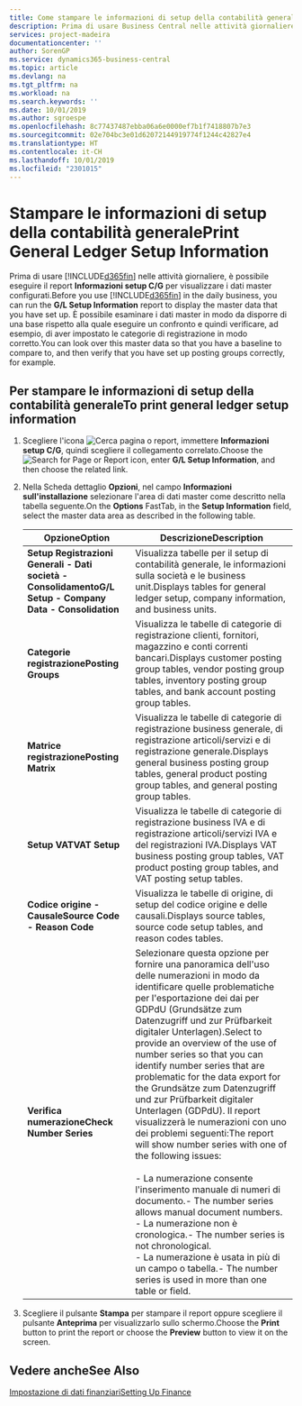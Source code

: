 ```yaml
---
title: Come stampare le informazioni di setup della contabilità generale
description: Prima di usare Business Central nelle attività giornaliere, è possibile eseguire il report Informazioni setup C/G per visualizzare i dati master configurati.
services: project-madeira
documentationcenter: ''
author: SorenGP
ms.service: dynamics365-business-central
ms.topic: article
ms.devlang: na
ms.tgt_pltfrm: na
ms.workload: na
ms.search.keywords: ''
ms.date: 10/01/2019
ms.author: sgroespe
ms.openlocfilehash: 8c77437487ebba06a6e0000ef7b1f7418807b7e3
ms.sourcegitcommit: 02e704bc3e01d62072144919774f1244c42827e4
ms.translationtype: HT
ms.contentlocale: it-CH
ms.lasthandoff: 10/01/2019
ms.locfileid: "2301015"
---
```

# <a name="print-general-ledger-setup-information"></a><span data-ttu-id="7a6ea-103">Stampare le informazioni di setup della contabilità generale</span><span class="sxs-lookup"><span data-stu-id="7a6ea-103">Print General Ledger Setup Information</span></span>
<span data-ttu-id="7a6ea-104">Prima di usare [!INCLUDE[d365fin](../../includes/d365fin_md.md)] nelle attività giornaliere, è possibile eseguire il report **Informazioni setup C/G** per visualizzare i dati master configurati.</span><span class="sxs-lookup"><span data-stu-id="7a6ea-104">Before you use [!INCLUDE[d365fin](../../includes/d365fin_md.md)] in the daily business, you can run the **G/L Setup Information** report to display the master data that you have set up.</span></span> <span data-ttu-id="7a6ea-105">È possibile esaminare i dati master in modo da disporre di una base rispetto alla quale eseguire un confronto e quindi verificare, ad esempio, di aver impostato le categorie di registrazione in modo corretto.</span><span class="sxs-lookup"><span data-stu-id="7a6ea-105">You can look over this master data so that you have a baseline to compare to, and then verify that you have set up posting groups correctly, for example.</span></span>  

## <a name="to-print-general-ledger-setup-information"></a><span data-ttu-id="7a6ea-106">Per stampare le informazioni di setup della contabilità generale</span><span class="sxs-lookup"><span data-stu-id="7a6ea-106">To print general ledger setup information</span></span>  

1.  <span data-ttu-id="7a6ea-107">Scegliere l'icona ![Cerca pagina o report](../../media/ui-search/search_small.png "icona Cerca pagina o report"), immettere **Informazioni setup C/G**, quindi scegliere il collegamento correlato.</span><span class="sxs-lookup"><span data-stu-id="7a6ea-107">Choose the ![Search for Page or Report](../../media/ui-search/search_small.png "Search for Page or Report icon") icon, enter **G/L Setup Information**, and then choose the related link.</span></span>  
2.  <span data-ttu-id="7a6ea-108">Nella Scheda dettaglio **Opzioni**, nel campo **Informazioni sull'installazione** selezionare l'area di dati master come descritto nella tabella seguente.</span><span class="sxs-lookup"><span data-stu-id="7a6ea-108">On the **Options** FastTab, in the **Setup Information** field, select the master data area as described in the following table.</span></span>  

    |<span data-ttu-id="7a6ea-109">Opzione</span><span class="sxs-lookup"><span data-stu-id="7a6ea-109">Option</span></span>|<span data-ttu-id="7a6ea-110">Descrizione</span><span class="sxs-lookup"><span data-stu-id="7a6ea-110">Description</span></span>|  
    |-------------------------------------|---------------------------------------|  
    |<span data-ttu-id="7a6ea-111">**Setup Registrazioni Generali - Dati società - Consolidamento**</span><span class="sxs-lookup"><span data-stu-id="7a6ea-111">**G/L Setup - Company Data - Consolidation**</span></span>|<span data-ttu-id="7a6ea-112">Visualizza tabelle per il setup di contabilità generale, le informazioni sulla società e le business unit.</span><span class="sxs-lookup"><span data-stu-id="7a6ea-112">Displays tables for general ledger setup, company information, and business units.</span></span>|  
    |<span data-ttu-id="7a6ea-113">**Categorie registrazione**</span><span class="sxs-lookup"><span data-stu-id="7a6ea-113">**Posting Groups**</span></span>|<span data-ttu-id="7a6ea-114">Visualizza le tabelle di categorie di registrazione clienti, fornitori, magazzino e conti correnti bancari.</span><span class="sxs-lookup"><span data-stu-id="7a6ea-114">Displays customer posting group tables, vendor posting group tables, inventory posting group tables, and bank account posting group tables.</span></span>|  
    |<span data-ttu-id="7a6ea-115">**Matrice registrazione**</span><span class="sxs-lookup"><span data-stu-id="7a6ea-115">**Posting Matrix**</span></span>|<span data-ttu-id="7a6ea-116">Visualizza le tabelle di categorie di registrazione business generale, di registrazione articoli/servizi e di registrazione generale.</span><span class="sxs-lookup"><span data-stu-id="7a6ea-116">Displays general business posting group tables, general product posting group tables, and general posting group tables.</span></span>|  
    |<span data-ttu-id="7a6ea-117">**Setup VAT**</span><span class="sxs-lookup"><span data-stu-id="7a6ea-117">**VAT Setup**</span></span>|<span data-ttu-id="7a6ea-118">Visualizza le tabelle di categorie di registrazione business IVA e di registrazione articoli/servizi IVA e del registrazioni IVA.</span><span class="sxs-lookup"><span data-stu-id="7a6ea-118">Displays VAT business posting group tables, VAT product posting group tables, and VAT posting setup tables.</span></span>|  
    |<span data-ttu-id="7a6ea-119">**Codice origine - Causale**</span><span class="sxs-lookup"><span data-stu-id="7a6ea-119">**Source Code - Reason Code**</span></span>|<span data-ttu-id="7a6ea-120">Visualizza le tabelle di origine, di setup del codice origine e delle causali.</span><span class="sxs-lookup"><span data-stu-id="7a6ea-120">Displays source tables, source code setup tables, and reason codes tables.</span></span>|  
    |<span data-ttu-id="7a6ea-121">**Verifica numerazione**</span><span class="sxs-lookup"><span data-stu-id="7a6ea-121">**Check Number Series**</span></span>|<span data-ttu-id="7a6ea-122">Selezionare questa opzione per fornire una panoramica dell'uso delle numerazioni in modo da identificare quelle problematiche per l'esportazione dei dai per GDPdU (Grundsätze zum Datenzugriff und zur Prüfbarkeit digitaler Unterlagen).</span><span class="sxs-lookup"><span data-stu-id="7a6ea-122">Select to provide an overview of the use of number series so that you can identify number series that are problematic for the data export for the Grundsätze zum Datenzugriff und zur Prüfbarkeit digitaler Unterlagen (GDPdU).</span></span> <span data-ttu-id="7a6ea-123">Il report visualizzerà le numerazioni con uno dei problemi seguenti:</span><span class="sxs-lookup"><span data-stu-id="7a6ea-123">The report will show number series with one of the following issues:</span></span><br /><br /> <span data-ttu-id="7a6ea-124">-   La numerazione consente l'inserimento manuale di numeri di documento.</span><span class="sxs-lookup"><span data-stu-id="7a6ea-124">-   The number series allows manual document numbers.</span></span><br /><span data-ttu-id="7a6ea-125">-   La numerazione non è cronologica.</span><span class="sxs-lookup"><span data-stu-id="7a6ea-125">-   The number series is not chronological.</span></span><br /><span data-ttu-id="7a6ea-126">-   La numerazione è usata in più di un campo o tabella.</span><span class="sxs-lookup"><span data-stu-id="7a6ea-126">-   The number series is used in more than one table or field.</span></span>|  

3.  <span data-ttu-id="7a6ea-127">Scegliere il pulsante **Stampa** per stampare il report oppure scegliere il pulsante **Anteprima** per visualizzarlo sullo schermo.</span><span class="sxs-lookup"><span data-stu-id="7a6ea-127">Choose the **Print** button to print the report or choose the **Preview** button to view it on the screen.</span></span>  

## <a name="see-also"></a><span data-ttu-id="7a6ea-128">Vedere anche</span><span class="sxs-lookup"><span data-stu-id="7a6ea-128">See Also</span></span>  
[<span data-ttu-id="7a6ea-129">Impostazione di dati finanziari</span><span class="sxs-lookup"><span data-stu-id="7a6ea-129">Setting Up Finance</span></span>](../../finance-setup-finance.md)
